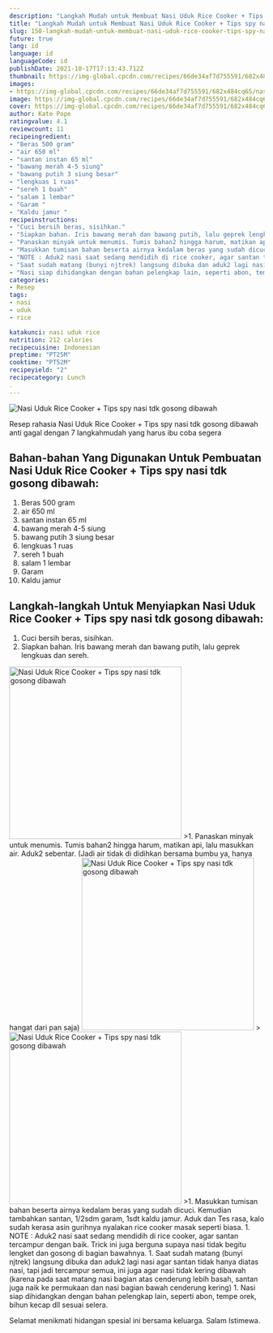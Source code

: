 ```yaml
---
description: "Langkah Mudah untuk Membuat Nasi Uduk Rice Cooker + Tips spy nasi tdk gosong dibawah, Enak"
title: "Langkah Mudah untuk Membuat Nasi Uduk Rice Cooker + Tips spy nasi tdk gosong dibawah, Enak"
slug: 150-langkah-mudah-untuk-membuat-nasi-uduk-rice-cooker-tips-spy-nasi-tdk-gosong-dibawah-enak
future: true
lang: id
language: id
languageCode: id
publishDate: 2021-10-17T17:13:43.712Z 
thumbnail: https://img-global.cpcdn.com/recipes/66de34af7d755591/682x484cq65/nasi-uduk-rice-cooker-tips-spy-nasi-tdk-gosong-dibawah-foto-resep-utama.png
images:
- https://img-global.cpcdn.com/recipes/66de34af7d755591/682x484cq65/nasi-uduk-rice-cooker-tips-spy-nasi-tdk-gosong-dibawah-foto-resep-utama.png
image: https://img-global.cpcdn.com/recipes/66de34af7d755591/682x484cq65/nasi-uduk-rice-cooker-tips-spy-nasi-tdk-gosong-dibawah-foto-resep-utama.png
cover: https://img-global.cpcdn.com/recipes/66de34af7d755591/682x484cq65/nasi-uduk-rice-cooker-tips-spy-nasi-tdk-gosong-dibawah-foto-resep-utama.png
author: Kate Pope
ratingvalue: 4.1
reviewcount: 11
recipeingredient:
- "Beras 500 gram"
- "air 650 ml"
- "santan instan 65 ml"
- "bawang merah 4-5 siung"
- "bawang putih 3 siung besar"
- "lengkuas 1 ruas"
- "sereh 1 buah"
- "salam 1 lembar"
- "Garam "
- "Kaldu jamur "
recipeinstructions:
- "Cuci bersih beras, sisihkan."
- "Siapkan bahan. Iris bawang merah dan bawang putih, lalu geprek lengkuas dan sereh."
- "Panaskan minyak untuk menumis. Tumis bahan2 hingga harum, matikan api, lalu masukkan air. Aduk2 sebentar. (Jadi air tidak di didihkan bersama bumbu ya, hanya hangat dari pan saja)"
- "Masukkan tumisan bahan beserta airnya kedalam beras yang sudah dicuci. Kemudian tambahkan santan, 1/2sdm garam, 1sdt kaldu jamur. Aduk dan Tes rasa, kalo sudah kerasa asin gurihnya nyalakan rice cooker masak seperti biasa."
- "NOTE : Aduk2 nasi saat sedang mendidih di rice cooker, agar santan tercampur dengan baik. Trick ini juga berguna supaya nasi tidak begitu lengket dan gosong di bagian bawahnya."
- "Saat sudah matang (bunyi njtrek) langsung dibuka dan aduk2 lagi nasi agar santan tidak hanya diatas nasi, tapi jadi tercampur semua, ini juga agar nasi tidak kering dibawah (karena pada saat matang nasi bagian atas cenderung lebih basah, santan juga naik ke permukaan dan nasi bagian bawah cenderung kering)"
- "Nasi siap dihidangkan dengan bahan pelengkap lain, seperti abon, tempe orek, bihun kecap dll sesuai selera."
categories:
- Resep
tags:
- nasi
- uduk
- rice

katakunci: nasi uduk rice 
nutrition: 212 calories
recipecuisine: Indonesian
preptime: "PT25M"
cooktime: "PT52M"
recipeyield: "2"
recipecategory: Lunch
. 
---
```



![Nasi Uduk Rice Cooker + Tips spy nasi tdk gosong dibawah](https://img-global.cpcdn.com/recipes/66de34af7d755591/682x484cq65/nasi-uduk-rice-cooker-tips-spy-nasi-tdk-gosong-dibawah-foto-resep-utama.png)

Resep rahasia Nasi Uduk Rice Cooker + Tips spy nasi tdk gosong dibawah  anti gagal dengan 7 langkahmudah yang harus ibu coba segera

<!--inarticleads1-->

## Bahan-bahan Yang Digunakan Untuk Pembuatan Nasi Uduk Rice Cooker + Tips spy nasi tdk gosong dibawah:

1. Beras 500 gram
1. air 650 ml
1. santan instan 65 ml
1. bawang merah 4-5 siung
1. bawang putih 3 siung besar
1. lengkuas 1 ruas
1. sereh 1 buah
1. salam 1 lembar
1. Garam 
1. Kaldu jamur 



<!--inarticleads2-->

## Langkah-langkah Untuk Menyiapkan Nasi Uduk Rice Cooker + Tips spy nasi tdk gosong dibawah:

1. Cuci bersih beras, sisihkan.
1. Siapkan bahan. Iris bawang merah dan bawang putih, lalu geprek lengkuas dan sereh.
<img class="lazyload" data-src="https://img-global.cpcdn.com/steps/cea383e008f7c7c5/160x128cq70/nasi-uduk-rice-cooker-tips-spy-nasi-tdk-gosong-dibawah-langkah-memasak-2-foto.png" alt="Nasi Uduk Rice Cooker + Tips spy nasi tdk gosong dibawah" width="340" height="340">
>1. Panaskan minyak untuk menumis. Tumis bahan2 hingga harum, matikan api, lalu masukkan air. Aduk2 sebentar. (Jadi air tidak di didihkan bersama bumbu ya, hanya hangat dari pan saja)
<img class="lazyload" data-src="https://img-global.cpcdn.com/steps/234ea93adaf0b412/160x128cq70/nasi-uduk-rice-cooker-tips-spy-nasi-tdk-gosong-dibawah-langkah-memasak-3-foto.png" alt="Nasi Uduk Rice Cooker + Tips spy nasi tdk gosong dibawah" width="340" height="340">
><img class="lazyload" data-src="https://img-global.cpcdn.com/steps/ec0c838bb06b1fc4/160x128cq70/nasi-uduk-rice-cooker-tips-spy-nasi-tdk-gosong-dibawah-langkah-memasak-3-foto.png" alt="Nasi Uduk Rice Cooker + Tips spy nasi tdk gosong dibawah" width="340" height="340">
>1. Masukkan tumisan bahan beserta airnya kedalam beras yang sudah dicuci. Kemudian tambahkan santan, 1/2sdm garam, 1sdt kaldu jamur. Aduk dan Tes rasa, kalo sudah kerasa asin gurihnya nyalakan rice cooker masak seperti biasa.
1. NOTE : Aduk2 nasi saat sedang mendidih di rice cooker, agar santan tercampur dengan baik. Trick ini juga berguna supaya nasi tidak begitu lengket dan gosong di bagian bawahnya.
1. Saat sudah matang (bunyi njtrek) langsung dibuka dan aduk2 lagi nasi agar santan tidak hanya diatas nasi, tapi jadi tercampur semua, ini juga agar nasi tidak kering dibawah (karena pada saat matang nasi bagian atas cenderung lebih basah, santan juga naik ke permukaan dan nasi bagian bawah cenderung kering)
1. Nasi siap dihidangkan dengan bahan pelengkap lain, seperti abon, tempe orek, bihun kecap dll sesuai selera.




Selamat menikmati hidangan spesial ini bersama keluarga. Salam Istimewa.
